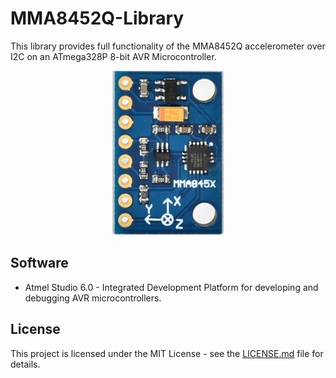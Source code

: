# MMA8452Q-Library

This library provides full functionality of the MMA8452Q accelerometer over I2C on an ATmega328P 8-bit AVR Microcontroller.

<p align="center">
  <img src="img/sensor.png">
</p>

## Software

* Atmel Studio 6.0 - Integrated Development Platform for developing and debugging AVR microcontrollers.

## License

This project is licensed under the MIT License - see the [LICENSE.md](LICENSE.md) file for details.
